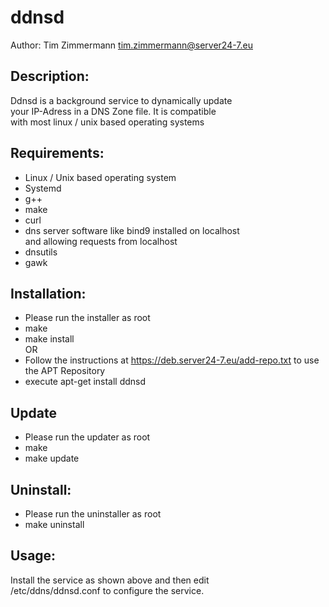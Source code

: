 # ddnsd  
Author: Tim Zimmermann <tim.zimmermann@server24-7.eu>  
  
## Description:   
Ddnsd is a background service to dynamically update  
your IP-Adress in a DNS Zone file. It is compatible  
with most linux / unix based operating systems     
  
## Requirements:    
- Linux / Unix based operating system  
- Systemd
- g++  
- make  
- curl
- dns server software like bind9 installed on localhost  
  and allowing requests from localhost
- dnsutils
- gawk

## Installation:  
- Please run the installer as root
- make  
- make install    
OR
- Follow the instructions at https://deb.server24-7.eu/add-repo.txt to use the APT Repository
- execute apt-get install ddnsd
  
## Update  
- Please run the updater as root
- make  
- make update  
    
## Uninstall:  
- Please run the uninstaller as root
- make uninstall  
  
## Usage:  
Install the service as shown above and then edit  
/etc/ddns/ddnsd.conf to configure the service.  
